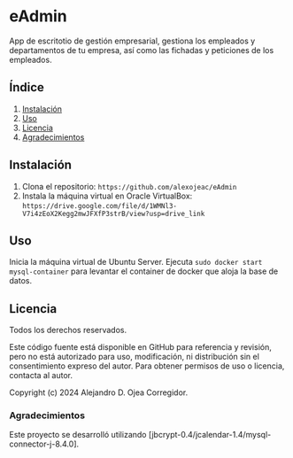 # eAdmin

App de escritotio de gestión empresarial, gestiona los empleados y departamentos de tu empresa, así como las fichadas y peticiones de los empleados.

## Índice
1. [Instalación](#instalación)
2. [Uso](#uso)
3. [Licencia](#licencia)
4. [Agradecimientos](#agradecimientos)

## Instalación
1. Clona el repositorio: `https://github.com/alexojeac/eAdmin`
2. Instala la máquina virtual en Oracle VirtualBox: `https://drive.google.com/file/d/1WMNl3-V7i4zEoX2Kegg2mwJFXfP3strB/view?usp=drive_link`

## Uso
Inicia la máquina virtual de Ubuntu Server.
Ejecuta `sudo docker start mysql-container` para levantar el container de docker que aloja la base de datos.


## Licencia
Todos los derechos reservados.

Este código fuente está disponible en GitHub para referencia y revisión, pero no está autorizado para uso, modificación, ni distribución sin el consentimiento expreso del autor. Para obtener permisos de uso o licencia, contacta al autor.

Copyright (c) 2024 Alejandro D. Ojea Corregidor.


### Agradecimientos
Este proyecto se desarrolló utilizando [jbcrypt-0.4/jcalendar-1.4/mysql-connector-j-8.4.0].
